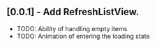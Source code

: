 ## [0.0.1] - Add RefreshListView.

* TODO: Ability of handling empty items
* TODO: Animation of entering the loading state